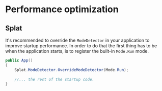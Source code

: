 # Performance optimization

## Splat

It's recommended to override the `ModeDetector` in your application to improve startup performance. In order to do that the first thing has to be when the application starts, is to register the built-in `Mode.Run` mode.

```csharp
public App()
{
    Splat.ModeDetector.OverrideModeDetector(Mode.Run);
    
    //... the rest of the startup code.
}
```
